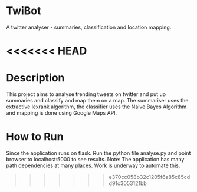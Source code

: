 TwiBot
======

A twitter analyser - summaries, classification and location mapping.


<<<<<<< HEAD
=======
Description
===========

This project aims to analyse trending tweets on twitter and put up summaries and classify and map them on a map.
The summariser uses the extractive lexrank algorithm, the classifier uses the Naive Bayes Algorithm and mapping is done using Google Maps API.


How to Run
==========

Since the application runs on flask. Run the python file analyse.py and point browser to localhost:5000 to see results.
Note: The application has many path dependencies at many places. Work is underway to automate this.
>>>>>>> e370cc058b32c1205f6a85c85cdd91c3053121bb
